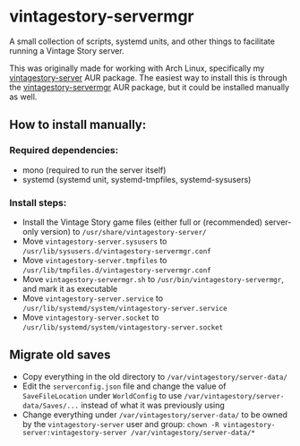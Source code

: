 # vintagestory-servermgr
A small collection of scripts, systemd units, and other things to facilitate running a Vintage Story server.

This was originally made for working with Arch Linux, specifically my [vintagestory-server](https://aur.archlinux.org/packages/vintagestory-server) AUR package.
The easiest way to install this is through the [vintagestory-servermgr](https://aur.archlinux.org/packages/vintagestory-servermgr) AUR package, but it could be installed manually as well.

## How to install manually:
### Required dependencies:
- mono (required to run the server itself)
- systemd (systemd unit, systemd-tmpfiles, systemd-sysusers)
### Install steps:
- Install the Vintage Story game files (either full or (recommended) server-only version) to `/usr/share/vintagestory-server/`
- Move `vintagestory-server.sysusers` to `/usr/lib/sysusers.d/vintagestory-servermgr.conf`
- Move `vintagestory-server.tmpfiles` to `/usr/lib/tmpfiles.d/vintagestory-servermgr.conf`
- Move `vintagestory-servermgr.sh` to `/usr/bin/vintagestory-servermgr`, and mark it as executable
- Move `vintagestory-server.service` to `/usr/lib/systemd/system/vintagestory-server.service`
- Move `vintagestory-server.socket` to `/usr/lib/systemd/system/vintagestory-server.socket`

## Migrate old saves
- Copy everything in the old directory to `/var/vintagestory/server-data/`
- Edit the `serverconfig.json` file and change the value of `SaveFileLocation` under `WorldConfig` to use `/var/vintagestory/server-data/Saves/...` instead of what it was previously using
- Change everything under `/var/vintagestory/server-data/` to be owned by the `vintagestory-server` user and group: `chown -R vintagestory-server:vintagestory-server /var/vintagestory/server-data/*`
